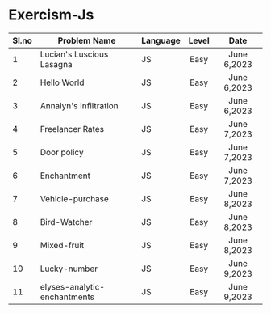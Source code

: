 ﻿# Exercism-Js


Sl.no| Problem Name                        | Language    | Level    |  Date            |
 --- | ----------------------------------- | ----------- | :------: |  :-----------:   |
  1  | Lucian's Luscious Lasagna           | JS          | Easy     |   June 6,2023    |
  2  | Hello World                         | JS          | Easy     |   June 6,2023    |
  3  | Annalyn's Infiltration              | JS          | Easy     |   June 6,2023    |
  4  | Freelancer Rates                    | JS          | Easy     |   June 7,2023    |
  5  | Door policy                         | JS          | Easy     |   June 7,2023    |
  6  | Enchantment                         | JS          | Easy     |   June 7,2023    |
  7  | Vehicle-purchase                    | JS          | Easy     |   June 8,2023    |
  8  | Bird-Watcher                        | JS          | Easy     |   June 8,2023    |
  9  | Mixed-fruit                         | JS          | Easy     |   June 8,2023    |
 10  | Lucky-number                        | JS          | Easy     |   June 9,2023    |
 11  | elyses-analytic-enchantments        | JS          | Easy     |   June 9,2023    |
